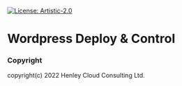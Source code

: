 [![License: Artistic-2.0](https://img.shields.io/badge/License-Artistic%202.0-0298c3.svg)](https://opensource.org/licenses/Artistic-2.0)

# Wordpress Deploy & Control





### Copyright
copyright(c) 2022 Henley Cloud Consulting Ltd.
